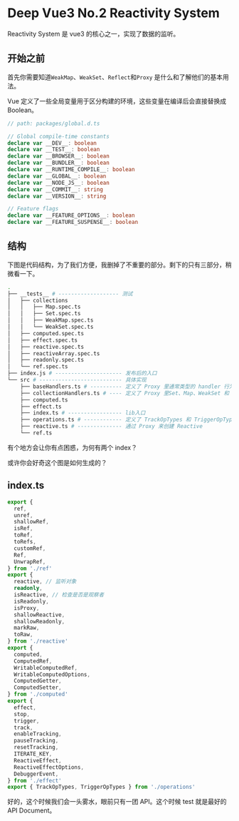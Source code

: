 # Deep Vue3 No.2 Reactivity System

Reactivity System 是 vue3 的核心之一，实现了数据的监听。

## 开始之前

首先你需要知道`WeakMap`、`WeakSet`、`Reflect`和`Proxy` 是什么和了解他们的基本用法。

Vue 定义了一些全局变量用于区分构建的环境，这些变量在编译后会直接替换成 Boolean。

```ts
// path: packages/global.d.ts

// Global compile-time constants
declare var __DEV__: boolean
declare var __TEST__: boolean
declare var __BROWSER__: boolean
declare var __BUNDLER__: boolean
declare var __RUNTIME_COMPILE__: boolean
declare var __GLOBAL__: boolean
declare var __NODE_JS__: boolean
declare var __COMMIT__: string
declare var __VERSION__: string

// Feature flags
declare var __FEATURE_OPTIONS__: boolean
declare var __FEATURE_SUSPENSE__: boolean
```

## 结构

下图是代码结构，为了我们方便，我删掉了不重要的部分。剩下的只有三部分，稍微看一下。

```bash
.
├── __tests__ # ------------------- 测试
│   ├── collections
│   │   ├── Map.spec.ts
│   │   ├── Set.spec.ts
│   │   ├── WeakMap.spec.ts
│   │   └── WeakSet.spec.ts
│   ├── computed.spec.ts
│   ├── effect.spec.ts
│   ├── reactive.spec.ts
│   ├── reactiveArray.spec.ts
│   ├── readonly.spec.ts
│   └── ref.spec.ts
├── index.js # --------------------- 发布后的入口
└── src # -------------------------- 具体实现
    ├── baseHandlers.ts # ---------- 定义了 Proxy 里通常类型的 handler 行为
    ├── collectionHandlers.ts # ---- 定义了 Proxy 里Set、Map、WeakSet 和 WeakMap 的 handler 行为
    ├── computed.ts
    ├── effect.ts
    ├── index.ts # ----------------- lib入口
    ├── operations.ts # ------------ 定义了 TrackOpTypes 和 TriggerOpTypes这两个枚举类型
    ├── reactive.ts # -------------- 通过 Proxy 来创建 Reactive
    └── ref.ts
```

有个地方会让你有点困惑，为何有两个 index？

<!-- todo -->

或许你会好奇这个图是如何生成的？

<!-- todo -->

## index.ts

```ts
export {
  ref,
  unref,
  shallowRef,
  isRef,
  toRef,
  toRefs,
  customRef,
  Ref,
  UnwrapRef,
} from './ref'
export {
  reactive, // 监听对象
  readonly,
  isReactive, // 检查是否是观察者
  isReadonly,
  isProxy,
  shallowReactive,
  shallowReadonly,
  markRaw,
  toRaw,
} from './reactive'
export {
  computed,
  ComputedRef,
  WritableComputedRef,
  WritableComputedOptions,
  ComputedGetter,
  ComputedSetter,
} from './computed'
export {
  effect,
  stop,
  trigger,
  track,
  enableTracking,
  pauseTracking,
  resetTracking,
  ITERATE_KEY,
  ReactiveEffect,
  ReactiveEffectOptions,
  DebuggerEvent,
} from './effect'
export { TrackOpTypes, TriggerOpTypes } from './operations'
```

好的，这个时候我们会一头雾水，眼前只有一团 API。这个时候 test 就是最好的 API Document。
